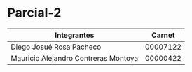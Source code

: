 # Parcial-2

| Integrantes    | Carnet |
| -------- | ------- |
| Diego Josué Rosa Pacheco  | 00007122    |
| Mauricio Alejandro Contreras Montoya  | 00000422    |
